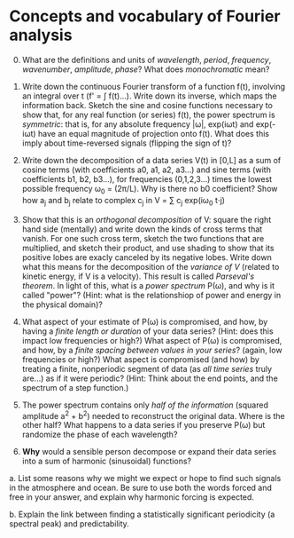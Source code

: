 # Concepts and vocabulary of Fourier analysis

0. What are the definitions and units of _wavelength_, _period_, _frequency_,  _wavenumber_, _amplitude_, _phase_? What does _monochromatic_ mean? 

1. Write down the continuous Fourier transform of a function f(t), involving an integral over t (f' = ∫ f(t)...). Write down its inverse, which maps the information back. Sketch the sine and cosine functions necessary to show that, for any real function (or series) f(t), the power spectrum is _symmetric_: that is, for any absolute frequency |ω|, exp(iωt) and exp(-iωt) have an equal magnitude of projection onto f(t). What does this imply about time-reversed signals (flipping the sign of t)? 

3. Write down the decomposition of a data series V(t) in [0,L] as a sum of cosine terms (with coefficients a0, a1, a2, a3...) and sine terms (with coefficients b1, b2, b3...), for frequencies (0,1,2,3...) times the lowest possible frequency ω<sub>0</sub> = (2π/L).  Why is there no b0 coefficient? Show how a<sub>j</sub> and b<sub>j</sub> relate to complex c<sub>j</sub> in V = ∑ c<sub>j</sub> exp(iω<sub>0</sub> t⋅j)

4. Show that this is an _orthogonal decomposition_ of V: square the right hand side (mentally) and write down the kinds of cross terms that vanish. For one such cross term, sketch the two functions that are multiplied, and sketch their product, and use shading to show that its positive lobes are exacly canceled by its negative lobes. Write down what this means for the decomposition of the _variance of V_ (related to kinetic energy, if V is a velocity). This result is called _Parseval's theorem_. In light of this, what is a _power spectrum_ P(ω), and why is it called "power"? (Hint: what is the relationshiop of power and energy in the physical domain)?

5.  What aspect of your estimate of P(ω) is compromised, and how, by having a _finite length or duration_ of your data series? (Hint: does this impact low frequencies or high?)  What aspect of P(ω) is compromised, and how, by a _finite spacing between values in your series_? (again, low frequencies or high?) What aspect is compromised (and how) by treating a finite, nonperiodic segment of data (as _all time series_ truly are...) as if it were periodic? (Hint: Think about the end points, and the spectrum of a step function.) 

6. The power spectrum contains only _half of the information_ (squared amplitude a<sup>2</sup> + b<sup>2</sup>) needed to reconstruct the original data. Where is the other half? What happens to a data series if you preserve P(ω) but randomize the phase of each wavelength? 

7. **Why** would a sensible person decompose or expand their data series into a sum of harmonic (sinusoidal) functions? 

  a. List some reasons why we might we expect or hope to find such signals in the atmosphere and ocean. Be sure to use both the words forced and free in your answer, and explain why harmonic forcing is expected. 

  b. Explain the link between finding a statistically significant periodicity (a spectral peak) and predictability. 

